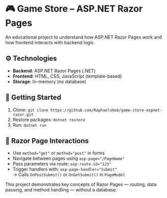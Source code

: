 # 🎮 Game Store – ASP.NET Razor Pages

An educational project to understand how ASP.NET Razor Pages work and how frontend interacts with backend logic.

## ⚙️ Technologies
- **Backend**: ASP.NET Razor Pages (.NET)
- **Frontend**: HTML, CSS, JavaScript (template-based)
- **Storage**: In-memory (no database)

## 🚀 Getting Started
1. Clone: `git clone https://github.com/RaphaelsHub/game-store-aspnet-razor.git`
2. Restore packages: `dotnet restore`
3. Run: `dotnet run`

## 🔄 Razor Page Interactions
- Use `method="get"` or `method="post"` in forms
- Navigate between pages using `asp-page="/PageName"`
- Pass parameters via route: `asp-route-id="123"`
- Trigger handlers with: `asp-page-handler="Submit"`  
  → Calls `OnPostSubmit()` or `OnGetSubmit()` in `PageModel`

This project demonstrates key concepts of Razor Pages — routing, data passing, and method handling — without a database.
